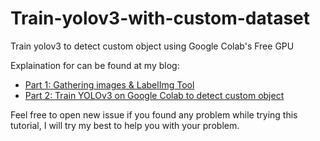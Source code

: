 # Train-yolov3-with-custom-dataset
Train yolov3 to detect custom object using Google Colab's Free GPU

Explaination for can be found at my blog:
- [Part 1: Gathering images & LabelImg Tool](https://articlearn.id/vngla21/articles/1469008f-how-to-train-yolov3-on-google-colab-to-de/)
- [Part 2: Train YOLOv3 on Google Colab to detect custom object](https://articlearn.id/vngla21/articles/e5571bb0-how-to-train-yolov3-on-google-colab-to-de/)

Feel free to open new issue if you found any problem while trying this tutorial, I will try my best to help you with your problem.
